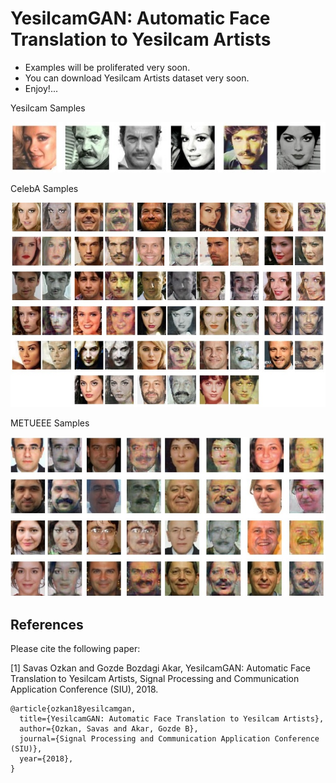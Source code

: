 # YesilcamGAN: Automatic Face Translation to Yesilcam Artists

* Examples will be proliferated very soon. 
* You can download Yesilcam Artists dataset very soon.
* Enjoy!...

Yesilcam Samples

<img src="photos/yesilcam_samples.jpg">

CelebA Samples

<img src="photos/celeba_samples.jpg">

METUEEE Samples

<img src="photos/metueee_samples.jpg">

## References

Please cite the following paper:

[1] Savas Ozkan and Gozde Bozdagi Akar, YesilcamGAN: Automatic Face Translation to Yesilcam Artists, Signal Processing and Communication Application Conference (SIU), 2018.
```
@article{ozkan18yesilcamgan,
  title={YesilcamGAN: Automatic Face Translation to Yesilcam Artists},
  author={Ozkan, Savas and Akar, Gozde B},
  journal={Signal Processing and Communication Application Conference (SIU)},
  year={2018},
}
